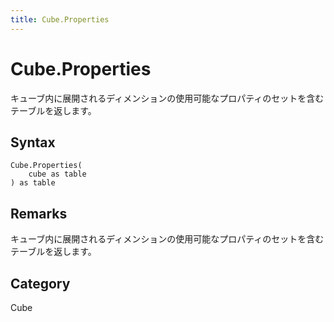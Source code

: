 ```yaml
---
title: Cube.Properties
---
```


# Cube.Properties


キューブ内に展開されるディメンションの使用可能なプロパティのセットを含むテーブルを返します。


## Syntax

```powerquery
Cube.Properties(
    cube as table
) as table
```


## Remarks

キューブ内に展開されるディメンションの使用可能なプロパティのセットを含むテーブルを返します。



## Category
Cube

